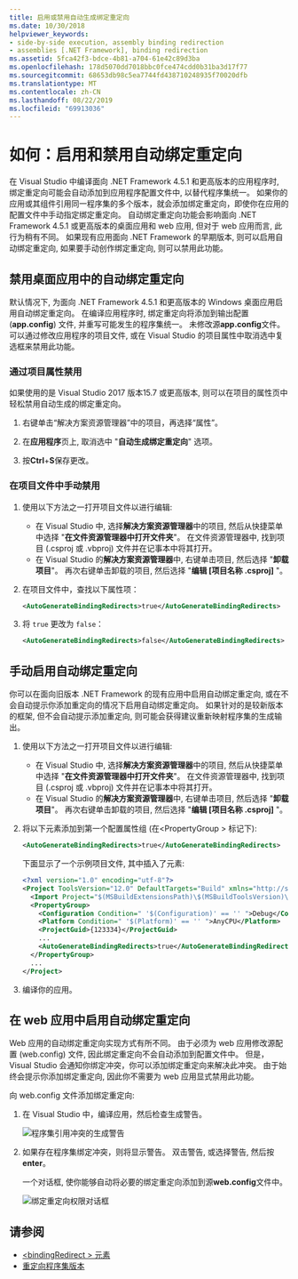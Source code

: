 ```yaml
---
title: 启用或禁用自动生成绑定重定向
ms.date: 10/30/2018
helpviewer_keywords:
- side-by-side execution, assembly binding redirection
- assemblies [.NET Framework], binding redirection
ms.assetid: 5fca42f3-bdce-4b81-a704-61e42c89d3ba
ms.openlocfilehash: 178d5070dd7018bbc0fce474cdd0b31ba3d17f77
ms.sourcegitcommit: 68653db98c5ea7744fd438710248935f70020dfb
ms.translationtype: MT
ms.contentlocale: zh-CN
ms.lasthandoff: 08/22/2019
ms.locfileid: "69913036"
---
```

# <a name="how-to-enable-and-disable-automatic-binding-redirection"></a>如何：启用和禁用自动绑定重定向

在 Visual Studio 中编译面向 .NET Framework 4.5.1 和更高版本的应用程序时, 绑定重定向可能会自动添加到应用程序配置文件中, 以替代程序集统一。 如果你的应用或其组件引用同一程序集的多个版本，就会添加绑定重定向，即使你在应用的配置文件中手动指定绑定重定向。 自动绑定重定向功能会影响面向 .NET Framework 4.5.1 或更高版本的桌面应用和 web 应用, 但对于 web 应用而言, 此行为稍有不同。 如果现有应用面向 .NET Framework 的早期版本, 则可以启用自动绑定重定向, 如果要手动创作绑定重定向, 则可以禁用此功能。

## <a name="disable-automatic-binding-redirects-in-desktop-apps"></a>禁用桌面应用中的自动绑定重定向

默认情况下, 为面向 .NET Framework 4.5.1 和更高版本的 Windows 桌面应用启用自动绑定重定向。 在编译应用程序时, 绑定重定向将添加到输出配置 (**app.config**) 文件, 并重写可能发生的程序集统一。 未修改源**app.config**文件。 可以通过修改应用程序的项目文件, 或在 Visual Studio 的项目属性中取消选中复选框来禁用此功能。

### <a name="disable-through-project-properties"></a>通过项目属性禁用

如果使用的是 Visual Studio 2017 版本15.7 或更高版本, 则可以在项目的属性页中轻松禁用自动生成的绑定重定向。

1. 右键单击“解决方案资源管理器”中的项目，再选择“属性”。

2. 在**应用程序**页上, 取消选中 "**自动生成绑定重定向**" 选项。

3. 按**Ctrl**+**S**保存更改。

### <a name="disable-manually-in-the-project-file"></a>在项目文件中手动禁用

1. 使用以下方法之一打开项目文件以进行编辑:

   - 在 Visual Studio 中, 选择**解决方案资源管理器**中的项目, 然后从快捷菜单中选择 "**在文件资源管理器中打开文件夹**"。 在文件资源管理器中, 找到项目 (.csproj 或 .vbproj) 文件并在记事本中将其打开。
   - 在 Visual Studio 的**解决方案资源管理器**中, 右键单击项目, 然后选择 "**卸载项目**"。 再次右键单击卸载的项目, 然后选择 "**编辑 [项目名称 .csproj]** "。

2. 在项目文件中，查找以下属性项：

   ```xml
   <AutoGenerateBindingRedirects>true</AutoGenerateBindingRedirects>
   ```

3. 将 `true` 更改为 `false`：

   ```xml
   <AutoGenerateBindingRedirects>false</AutoGenerateBindingRedirects>
   ```

## <a name="enable-automatic-binding-redirects-manually"></a>手动启用自动绑定重定向

你可以在面向旧版本 .NET Framework 的现有应用中启用自动绑定重定向, 或在不会自动提示你添加重定向的情况下启用自动绑定重定向。 如果针对的是较新版本的框架, 但不会自动提示添加重定向, 则可能会获得建议重新映射程序集的生成输出。

1. 使用以下方法之一打开项目文件以进行编辑:

   - 在 Visual Studio 中, 选择**解决方案资源管理器**中的项目, 然后从快捷菜单中选择 "**在文件资源管理器中打开文件夹**"。 在文件资源管理器中, 找到项目 (.csproj 或 .vbproj) 文件并在记事本中将其打开。
   - 在 Visual Studio 的**解决方案资源管理器**中, 右键单击项目, 然后选择 "**卸载项目**"。 再次右键单击卸载的项目, 然后选择 "**编辑 [项目名称 .csproj]** "。

2. 将以下元素添加到第一个配置属性组 (在\<PropertyGroup > 标记下):

   ```xml
   <AutoGenerateBindingRedirects>true</AutoGenerateBindingRedirects>
   ```

   下面显示了一个示例项目文件, 其中插入了元素:

   ```xml
   <?xml version="1.0" encoding="utf-8"?>
   <Project ToolsVersion="12.0" DefaultTargets="Build" xmlns="http://schemas.microsoft.com/developer/msbuild/2003">
     <Import Project="$(MSBuildExtensionsPath)\$(MSBuildToolsVersion)\Microsoft.Common.props" Condition="Exists('$(MSBuildExtensionsPath)\$(MSBuildToolsVersion)\Microsoft.Common.props')" />
     <PropertyGroup>
       <Configuration Condition=" '$(Configuration)' == '' ">Debug</Configuration>
       <Platform Condition=" '$(Platform)' == '' ">AnyCPU</Platform>
       <ProjectGuid>{123334}</ProjectGuid>
       ...
       <AutoGenerateBindingRedirects>true</AutoGenerateBindingRedirects>
     </PropertyGroup>
     ...
   </Project>
   ```

3. 编译你的应用。

## <a name="enable-automatic-binding-redirects-in-web-apps"></a>在 web 应用中启用自动绑定重定向

Web 应用的自动绑定重定向实现方式有所不同。 由于必须为 web 应用修改源配置 (web.config) 文件, 因此绑定重定向不会自动添加到配置文件中。 但是，Visual Studio 会通知你绑定冲突，你可以添加绑定重定向来解决此冲突。 由于始终会提示你添加绑定重定向, 因此你不需要为 web 应用显式禁用此功能。

向 web.config 文件添加绑定重定向:

1. 在 Visual Studio 中，编译应用，然后检查生成警告。

   ![程序集引用冲突的生成警告](./media/clr-assemblyrefwarning.png "CLR_AssemblyRefWarning")

2. 如果存在程序集绑定冲突，则将显示警告。 双击警告, 或选择警告, 然后按**enter**。

   一个对话框, 使你能够自动将必要的绑定重定向添加到源**web.config**文件中。

   ![绑定重定向权限对话框](./media/clr-addbindingredirect.png "CLR_AddBindingRedirect")

## <a name="see-also"></a>请参阅

- [\<bindingRedirect > 元素](./file-schema/runtime/bindingredirect-element.md)
- [重定向程序集版本](redirect-assembly-versions.md)
